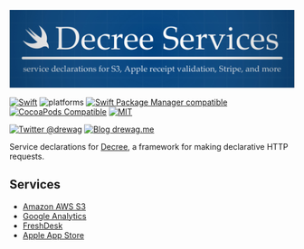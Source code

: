 ![Decree - Declarative HTTP Requests](https://github.com/drewag/DecreeServices/raw/master/Assets/Header.jpg)

[![Swift](https://img.shields.io/badge/Swift-5.0-lightgrey.svg?colorA=28a745&colorB=4E4E4E)](https://swift.org)
![platforms](https://img.shields.io/badge/Platforms-iOS%208%20%7C%20macOS%2010.10%20%7C%20Linux-lightgrey.svg?colorA=28a745&colorB=4E4E4E)
[![Swift Package Manager compatible](https://img.shields.io/badge/SPM-compatible-brightgreen.svg?style=flat&colorA=28a745&&colorB=4E4E4E)](https://github.com/apple/swift-package-manager)
[![CocoaPods Compatible](https://img.shields.io/cocoapods/v/CryptoSwift.svg?style=flat&label=CocoaPods&colorA=28a745&&colorB=4E4E4E)](https://cocoapods.org/pods/CryptoSwift)
[![MIT](https://img.shields.io/badge/license-MIT-blue.svg?style=flat)](/LICENSE)

[![Twitter @drewag](https://img.shields.io/badge/Twitter-@drewag-blue.svg?style=flat)](http://twitter.com/drewag)
[![Blog drewag.me](https://img.shields.io/badge/Blog-drewag.me-blue.svg?style=flat)](http://drewag.me)

Service declarations for [Decree](https://github.com/drewag/Decree), a framework for making declarative HTTP requests.

Services
--------------

- [Amazon AWS S3](https://github.com/drewag/DecreeServices/wiki/Amazon-AWS-S3)
- [Google Analytics](https://github.com/drewag/DecreeServices/wiki/Google-Analytics)
- [FreshDesk](https://github.com/drewag/DecreeServices/wiki/FreshDesk)
- [Apple App Store](https://github.com/drewag/DecreeServices/wiki/Apple-App-Store)
